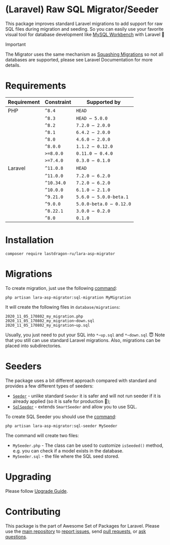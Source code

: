 # (Laravel) Raw SQL Migrator/Seeder

This package improves standard Laravel migrations to add support for raw SQL files during migration and seeding. So you can easily use your favorite visual tool for database development like [MySQL Workbench](https://www.mysql.com/products/workbench/) with Laravel 🥳

> [!IMPORTANT]
>
> The Migrator uses the same mechanism as [Squashing Migrations](https://laravel.com/docs/migrations#squashing-migrations) so not all databases are supported, please see Laravel Documentation for more details.

[include:artisan]: <lara-asp-documentator:requirements "{$directory}">
[//]: # (start: preprocess/78cfc4c7c7c55577)
[//]: # (warning: Generated automatically. Do not edit.)

# Requirements

| Requirement  | Constraint          | Supported by |
|--------------|---------------------|------------------|
|  PHP  | `^8.4` |  `HEAD`   |
|  | `^8.3` |   `HEAD ⋯ 5.0.0`   |
|  | `^8.2` |   `7.2.0 ⋯ 2.0.0`   |
|  | `^8.1` |   `6.4.2 ⋯ 2.0.0`   |
|  | `^8.0` |   `4.6.0 ⋯ 2.0.0`   |
|  | `^8.0.0` |   `1.1.2 ⋯ 0.12.0`   |
|  | `>=8.0.0` |   `0.11.0 ⋯ 0.4.0`   |
|  | `>=7.4.0` |   `0.3.0 ⋯ 0.1.0`   |
|  Laravel  | `^11.0.8` |  `HEAD`   |
|  | `^11.0.0` |   `7.2.0 ⋯ 6.2.0`   |
|  | `^10.34.0` |   `7.2.0 ⋯ 6.2.0`   |
|  | `^10.0.0` |   `6.1.0 ⋯ 2.1.0`   |
|  | `^9.21.0` |   `5.6.0 ⋯ 5.0.0-beta.1`   |
|  | `^9.0.0` |   `5.0.0-beta.0 ⋯ 0.12.0`   |
|  | `^8.22.1` |   `3.0.0 ⋯ 0.2.0`   |
|  | `^8.0` |  `0.1.0`   |

[//]: # (end: preprocess/78cfc4c7c7c55577)

[include:template]: ../../docs/Shared/Installation.md ({"data": {"package": "migrator"}})
[//]: # (start: preprocess/242f697f8c57434c)
[//]: # (warning: Generated automatically. Do not edit.)

# Installation

```shell
composer require lastdragon-ru/lara-asp-migrator
```

[//]: # (end: preprocess/242f697f8c57434c)

# Migrations

To create migration, just use the following [command](docs/Commands/sql-migration.md):

```shell
php artisan lara-asp-migrator:sql-migration MyMigration
```

It will create the following files in `database/migrations`:

```text
2020_11_05_170802_my_migration.php
2020_11_05_170802_my_migration~down.sql
2020_11_05_170802_my_migration~up.sql
```

Usually, you just need to put your SQL into `*~up.sql` and `*~down.sql` 😇 Note that you still can use standard Laravel migrations. Also, migrations can be placed into subdirectories.

# Seeders

The package uses a bit different approach compared with standard and provides a few different types of seeders:

* [`Seeder`](./src/Seeders/Seeder.php) - unlike standard `Seeder` it is safer and will not run seeder if it is already applied (so it is safe for production 🤩);
* [`SqlSeeder`](./src/Seeders/SqlSeeder.php) - extends `SmartSeeder` and allow you to use SQL.

To create SQL Seeder you should use the [command](docs/Commands/sql-seeder.md):

```shell
php artisan lara-asp-migrator:sql-seeder MySeeder
```

The command will create two files:

* `MySeeder.php` - The class can be used to customize `isSeeded()` method, e.g. you can check if a model exists in the database.
* `MySeeder.sql` - the file where the SQL seed stored.

# Upgrading

Please follow [Upgrade Guide](UPGRADE.md).

[include:file]: ../../docs/Shared/Contributing.md
[//]: # (start: preprocess/c4ba75080f5a48b7)
[//]: # (warning: Generated automatically. Do not edit.)

# Contributing

This package is the part of Awesome Set of Packages for Laravel. Please use the [main repository](https://github.com/LastDragon-ru/lara-asp) to [report issues](https://github.com/LastDragon-ru/lara-asp/issues), send [pull requests](https://github.com/LastDragon-ru/lara-asp/pulls), or [ask questions](https://github.com/LastDragon-ru/lara-asp/discussions).

[//]: # (end: preprocess/c4ba75080f5a48b7)
